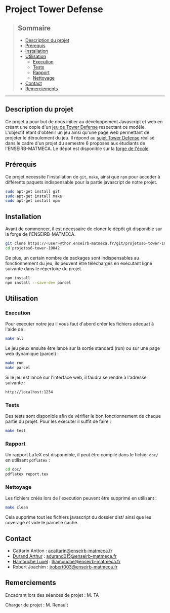 # Project Tower Defense 

>## Sommaire
>
>- [Description du projet](#description-du-projet)
>- [Prérequis](#prérequis)
>- [Installation](#installation)
>- [Utilisation](#utilisation)
>    - [Execution](#execution)
>    - [Tests](#tests)
>    - [Rapport](#rapport)
>    - [Nettoyage](#nettoyage)
>- [Contact](#contact)
>- [Remerciements](#tests)

--- 

## Description du projet
Ce projet a pour but de nous initier au développement Javascript et web en créant une copie d'un [jeu de Tower Defense](https://fr.wikipedia.org/wiki/Tower_defense) respectant ce modèle. L'objectif étant d'obtenir un jeu ainsi qu'une page web permettant de projeter le déroulement du jeu.
Il répond au [sujet Tower Defense](https://www.labri.fr/perso/renault/working/teaching/projets/2022-23-S6-Js-Tower.php) réalisé dans le cadre d'un projet du semestre 6 proposés aux étudiants de l'ENSEIRB-MATMECA.
Le dépot est disponible sur la [forge de l'école](
https://thor.enseirb-matmeca.fr/ruby/projects/projetss6-tower).

## Prérequis 

Ce projet necessite l'installation de  `git`, `make`,  ainsi que `npm` pour acceder à différents paquets indispensable pour la partie javascript de notre projet.
```sh
sudo apt-get install git
sudo apt-get install make
sudo apt-get install npm
```

## Installation

Avant de commencer, il est nécessaire de cloner le dépôt git disponible sur la forge de l'ENSEIRB-MATMECA.
```sh
git clone https://<user>@thor.enseirb-matmeca.fr/git/projetss6-tower-19042
cd projetss6-tower-19042
```

De plus, un certain nombre de packages sont indispensables au fonctionnement du jeu, ils peuvent être téléchargés en exécutant ligne suivante dans le répertoire du projet.
```sh
npm install
npm install --save-dev parcel
```

## Utilisation 


### Execution

Pour executer notre jeu il vous faut d'abord créer les fichiers adequat à l'aide de :
```sh
make all
```

Le jeu peux ensuite être lancé sur la sortie standard (run) ou sur une page web dynamique (parcel) :
```sh
make run
make parcel
```

Si le jeu est lancé sur l'interface web, il faudra se rendre à l'adresse suivante :
```sh
http://localhost:1234
```

### Tests

Des tests sont disponible afin de vérifier le bon fonctionnement de chaque partie du projet.
Pour les executer il suffit de faire :
```sh
make test
```

### Rapport 

Un rapport LaTeX est disponnible, il peut être compilé dans le fichier `doc/` en utilisant `pdflatex` :
```sh
cd doc/
pdflatex report.tex
```

### Nettoyage 
Les fichiers créés lors de l'execution peuvent être supprimé en utilisant : 
```sh
make clean
```
Cela supprime tout les fichiers javascript du dossier dist/ ainsi que les coverage et vide le parcelle cache.

## Contact

- Cattarin Antton : acattarin@enseirb-matmeca.fr
- [Durand Arthur](https://www.linkedin.com/in/arthur-durand-50384a24b/) : adurand015@enseirb-matmeca.fr
- [Hamouche Luxel](https://www.linkedin.com/in/luxel-hamouche/) : lhamouche@enseirb-matmeca.fr
- Robert Joachim : jrobert003@enseirb-matmeca.fr

## Remerciements

Encadrant lors des séances de projet : M. TA

Charger de projet : M. Renault






